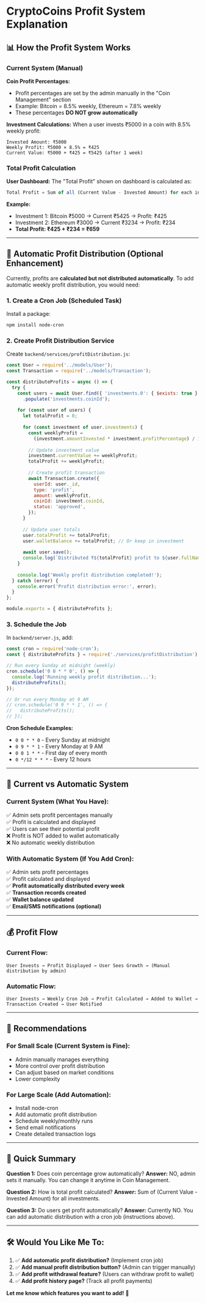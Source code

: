 # CryptoCoins Profit System Explanation

## 📊 How the Profit System Works

### Current System (Manual)

**Coin Profit Percentages:**
- Profit percentages are set by the admin manually in the "Coin Management" section
- Example: Bitcoin = 8.5% weekly, Ethereum = 7.8% weekly
- These percentages **DO NOT grow automatically**

**Investment Calculations:**
When a user invests ₹5000 in a coin with 8.5% weekly profit:
```
Invested Amount: ₹5000
Weekly Profit: ₹5000 × 8.5% = ₹425
Current Value: ₹5000 + ₹425 = ₹5425 (after 1 week)
```

### Total Profit Calculation

**User Dashboard:**
The "Total Profit" shown on dashboard is calculated as:
```javascript
Total Profit = Sum of all (Current Value - Invested Amount) for each investment
```

**Example:**
- Investment 1: Bitcoin ₹5000 → Current ₹5425 → Profit: ₹425
- Investment 2: Ethereum ₹3000 → Current ₹3234 → Profit: ₹234
- **Total Profit: ₹425 + ₹234 = ₹659**

---

## 🤖 Automatic Profit Distribution (Optional Enhancement)

Currently, profits are **calculated but not distributed automatically**. To add automatic weekly profit distribution, you would need:

### 1. Create a Cron Job (Scheduled Task)

Install a package:
```bash
npm install node-cron
```

### 2. Create Profit Distribution Service

Create `backend/services/profitDistribution.js`:
```javascript
const User = require('../models/User');
const Transaction = require('../models/Transaction');

const distributeProfits = async () => {
  try {
    const users = await User.find({ 'investments.0': { $exists: true } })
      .populate('investments.coinId');
    
    for (const user of users) {
      let totalProfit = 0;
      
      for (const investment of user.investments) {
        const weeklyProfit = 
          (investment.amountInvested * investment.profitPercentage) / 100;
        
        // Update investment value
        investment.currentValue += weeklyProfit;
        totalProfit += weeklyProfit;
        
        // Create profit transaction
        await Transaction.create({
          userId: user._id,
          type: 'profit',
          amount: weeklyProfit,
          coinId: investment.coinId,
          status: 'approved',
        });
      }
      
      // Update user totals
      user.totalProfit += totalProfit;
      user.walletBalance += totalProfit; // Or keep in investment
      
      await user.save();
      console.log(`Distributed ₹${totalProfit} profit to ${user.fullName}`);
    }
    
    console.log('Weekly profit distribution completed!');
  } catch (error) {
    console.error('Profit distribution error:', error);
  }
};

module.exports = { distributeProfits };
```

### 3. Schedule the Job

In `backend/server.js`, add:
```javascript
const cron = require('node-cron');
const { distributeProfits } = require('./services/profitDistribution');

// Run every Sunday at midnight (weekly)
cron.schedule('0 0 * * 0', () => {
  console.log('Running weekly profit distribution...');
  distributeProfits();
});

// Or run every Monday at 9 AM
// cron.schedule('0 9 * * 1', () => {
//   distributeProfits();
// });
```

**Cron Schedule Examples:**
- `0 0 * * 0` - Every Sunday at midnight
- `0 9 * * 1` - Every Monday at 9 AM
- `0 0 1 * *` - First day of every month
- `0 */12 * * *` - Every 12 hours

---

## 🔄 Current vs Automatic System

### Current System (What You Have):
✅ Admin sets profit percentages manually  
✅ Profit is calculated and displayed  
✅ Users can see their potential profit  
❌ Profit is NOT added to wallet automatically  
❌ No automatic weekly distribution  

### With Automatic System (If You Add Cron):
✅ Admin sets profit percentages  
✅ Profit calculated and displayed  
✅ **Profit automatically distributed every week**  
✅ **Transaction records created**  
✅ **Wallet balance updated**  
✅ **Email/SMS notifications (optional)**  

---

## 💰 Profit Flow

### Current Flow:
```
User Invests → Profit Displayed → User Sees Growth → (Manual distribution by admin)
```

### Automatic Flow:
```
User Invests → Weekly Cron Job → Profit Calculated → Added to Wallet → Transaction Created → User Notified
```

---

## 🎯 Recommendations

### For Small Scale (Current System is Fine):
- Admin manually manages everything
- More control over profit distribution
- Can adjust based on market conditions
- Lower complexity

### For Large Scale (Add Automation):
- Install node-cron
- Add automatic profit distribution
- Schedule weekly/monthly runs
- Send email notifications
- Create detailed transaction logs

---

## 📝 Quick Summary

**Question 1:** Does coin percentage grow automatically?
**Answer:** NO, admin sets it manually. You can change it anytime in Coin Management.

**Question 2:** How is total profit calculated?
**Answer:** Sum of (Current Value - Invested Amount) for all investments.

**Question 3:** Do users get profit automatically?
**Answer:** Currently NO. You can add automatic distribution with a cron job (instructions above).

---

## 🛠️ Would You Like Me To:

1. ✅ **Add automatic profit distribution?** (Implement cron job)
2. ✅ **Add manual profit distribution button?** (Admin can trigger manually)
3. ✅ **Add profit withdrawal feature?** (Users can withdraw profit to wallet)
4. ✅ **Add profit history page?** (Track all profit payments)

**Let me know which features you want to add!** 🚀
